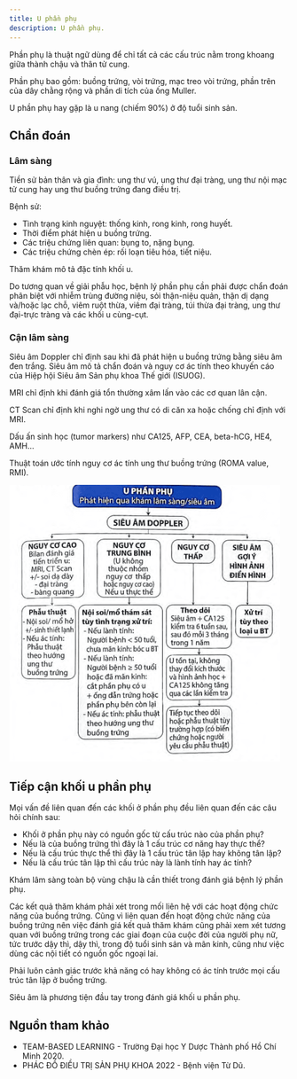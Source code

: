 ```yaml
---
title: U phần phụ
description: U phần phụ.
---
```


Phần phụ là thuật ngữ dùng để chỉ tất cả các cấu trúc nằm trong khoang giữa thành chậu và thân tử cung.

Phần phụ bao gồm: buồng trứng, vòi trứng, mạc treo vòi trứng, phần trên của dây chằng rộng và phần di tích của ống Muller.

U phần phụ hay gặp là u nang (chiếm 90%) ở độ tuổi sinh sản.

## Chẩn đoán

### Lâm sàng

Tiền sử bản thân và gia đình: ung thư vú, ung thư đại tràng, ung thư nội mạc tử cung hay ung thư buồng trứng đang điều trị.

Bệnh sử:

- Tình trạng kinh nguyệt: thống kinh, rong kinh, rong huyết.
- Thời điểm phát hiện u buồng trứng.
- Các triệu chứng liên quan: bụng to, nặng bụng.
- Các triệu chứng chèn ép: rối loạn tiêu hóa, tiết niệu.

Thăm khám mô tả đặc tính khối u.

Do tương quan về giải phẫu học, bệnh lý phần phụ cần phải được chẩn đoán phân biệt với nhiễm trùng đường niệu, sỏi thận-niệu quản, thận dị dạng và/hoặc lạc chỗ, viêm ruột thừa, viêm đại tràng, túi thừa đại tràng, ung thư đại-trực tràng và các khối u cùng-cụt.

### Cận lâm sàng

Siêu âm Doppler chỉ định sau khi đã phát hiện u buồng trứng bằng siêu âm đen trắng. Siêu âm mô tả chẩn đoán và nguy cơ ác tính theo khuyến cáo của Hiệp hội Siêu âm Sản phụ khoa Thế giới (ISUOG).

MRI chỉ định khi đánh giá tổn thường xâm lấn vào các cơ quan lân cận.

CT Scan chỉ định khi nghi ngờ ung thư có di căn xa hoặc chống chỉ định với MRI.

Dấu ấn sinh học (tumor markers) như CA125, AFP, CEA, beta-hCG, HE4, AMH...

Thuật toán ước tính nguy cơ ác tính ung thư buồng trứng (ROMA value, RMI).

![Theo dõi u phần phụ](../../../assets/phu-khoa/u-phan-phu/theo-doi-u-phan-phu.png)

## Tiếp cận khối u phần phụ

Mọi vấn đề liên quan đến các khối ở phần phụ đều liên quan đến các câu hỏi chính sau:

- Khối ở phần phụ này có nguồn gốc từ cấu trúc nào của phần phụ?
- Nếu là của buồng trứng thì đây là 1 cấu trúc cơ năng hay thực thể?
- Nếu là cấu trúc thực thể thì đây là 1 cấu trúc tân lập hay không tân lập?
- Nếu là cấu trúc tân lập thì cấu trúc này là lành tính hay ác tính?

Khám lâm sàng toàn bộ vùng chậu là cần thiết trong đánh giá bệnh lý phần phụ.

Các kết quả thăm khám phải xét trong mối liên hệ với các hoạt động chức năng của buồng trứng. Cũng vì liên quan đến hoạt động chức năng của buồng trứng nên việc đánh giá kết quả thăm khám cũng phải xem xét tương quan với buồng trứng trong các giai đoạn của cuộc đời của người phụ nữ, tức trước dậy thì, dậy thì, trong độ tuổi sinh sản và mãn kinh, cũng như việc dùng các nội tiết có nguồn gốc ngoại lai.

Phải luôn cảnh giác trước khả năng có hay không có ác tính trước mọi cấu trúc tân lập ở buồng trứng.

Siêu âm là phương tiện đầu tay trong đánh giá khối u phần phụ.

## Nguồn tham khảo

- TEAM-BASED LEARNING - Trường Đại học Y Dược Thành phố Hồ Chí Minh 2020.
- PHÁC ĐỒ ĐIỀU TRỊ SẢN PHỤ KHOA 2022 - Bệnh viện Từ Dũ.
